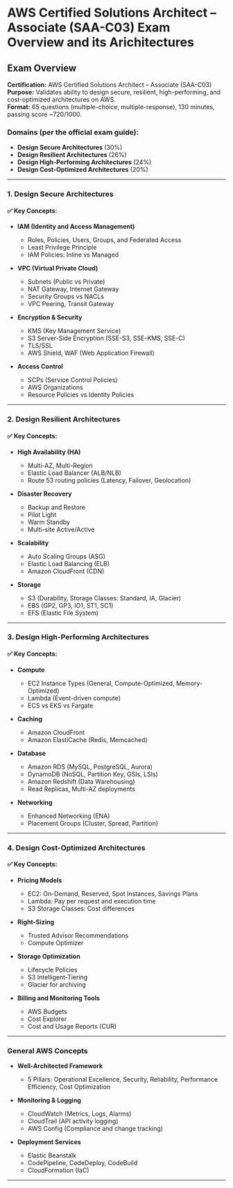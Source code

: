 
# AWS Certified Solutions Architect – Associate (SAA-C03) Exam Overview and its Arichitectures

## Exam Overview
**Certification:** AWS Certified Solutions Architect – Associate (SAA-C03)  
**Purpose:** Validates ability to design secure, resilient, high-performing, and cost-optimized architectures on AWS.  
**Format:** 65 questions (multiple-choice, multiple-response), 130 minutes, passing score ~720/1000.  

### Domains (per the official exam guide):
- **Design Secure Architectures** (30%)  
- **Design Resilient Architectures** (26%)  
- **Design High-Performing Architectures** (24%)  
- **Design Cost-Optimized Architectures** (20%)  

---

### **1. Design Secure Architectures**

#### ✅ **Key Concepts:**

* **IAM (Identity and Access Management)**

  * Roles, Policies, Users, Groups, and Federated Access
  * Least Privilege Principle
  * IAM Policies: Inline vs Managed

* **VPC (Virtual Private Cloud)**

  * Subnets (Public vs Private)
  * NAT Gateway, Internet Gateway
  * Security Groups vs NACLs
  * VPC Peering, Transit Gateway

* **Encryption & Security**

  * KMS (Key Management Service)
  * S3 Server-Side Encryption (SSE-S3, SSE-KMS, SSE-C)
  * TLS/SSL
  * AWS Shield, WAF (Web Application Firewall)

* **Access Control**

  * SCPs (Service Control Policies)
  * AWS Organizations
  * Resource Policies vs Identity Policies

---

### **2. Design Resilient Architectures**

#### ✅ **Key Concepts:**

* **High Availability (HA)**

  * Multi-AZ, Multi-Region
  * Elastic Load Balancer (ALB/NLB)
  * Route 53 routing policies (Latency, Failover, Geolocation)

* **Disaster Recovery**

  * Backup and Restore
  * Pilot Light
  * Warm Standby
  * Multi-site Active/Active

* **Scalability**

  * Auto Scaling Groups (ASG)
  * Elastic Load Balancing (ELB)
  * Amazon CloudFront (CDN)

* **Storage**

  * S3 (Durability, Storage Classes: Standard, IA, Glacier)
  * EBS (GP2, GP3, IO1, ST1, SC1)
  * EFS (Elastic File System)

---

### **3. Design High-Performing Architectures**

#### ✅ **Key Concepts:**

* **Compute**

  * EC2 Instance Types (General, Compute-Optimized, Memory-Optimized)
  * Lambda (Event-driven compute)
  * ECS vs EKS vs Fargate

* **Caching**

  * Amazon CloudFront
  * Amazon ElastiCache (Redis, Memcached)

* **Database**

  * Amazon RDS (MySQL, PostgreSQL, Aurora)
  * DynamoDB (NoSQL, Partition Key, GSIs, LSIs)
  * Amazon Redshift (Data Warehousing)
  * Read Replicas, Multi-AZ deployments

* **Networking**

  * Enhanced Networking (ENA)
  * Placement Groups (Cluster, Spread, Partition)

---

### **4. Design Cost-Optimized Architectures**

#### ✅ **Key Concepts:**

* **Pricing Models**

  * EC2: On-Demand, Reserved, Spot Instances, Savings Plans
  * Lambda: Pay per request and execution time
  * S3 Storage Classes: Cost differences

* **Right-Sizing**

  * Trusted Advisor Recommendations
  * Compute Optimizer

* **Storage Optimization**

  * Lifecycle Policies
  * S3 Intelligent-Tiering
  * Glacier for archiving

* **Billing and Monitoring Tools**

  * AWS Budgets
  * Cost Explorer
  * Cost and Usage Reports (CUR)

---

### **General AWS Concepts**

* **Well-Architected Framework**

  * 5 Pillars: Operational Excellence, Security, Reliability, Performance Efficiency, Cost Optimization

* **Monitoring & Logging**

  * CloudWatch (Metrics, Logs, Alarms)
  * CloudTrail (API activity logging)
  * AWS Config (Compliance and change tracking)

* **Deployment Services**

  * Elastic Beanstalk
  * CodePipeline, CodeDeploy, CodeBuild
  * CloudFormation (IaC)

---
